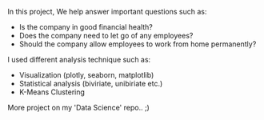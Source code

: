 In this project, We help answer important questions such as:

- Is the company in good financial health?
- Does the company need to let go of any employees?
- Should the company allow employees to work from home permanently?

I used different analysis technique such as:

- Visualization (plotly, seaborn, matplotlib)
- Statistical analysis (biviriate, unibiriate etc.)
- K-Means Clustering

More project on my 'Data Science' repo.. ;)
